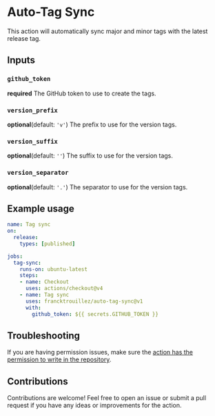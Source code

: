 # Auto-Tag Sync

This action will automatically sync major and minor tags with the latest release tag.

## Inputs

### `github_token`
**required** The GitHub token to use to create the tags.
### `version_prefix`
**optional**(default: `'v'`) The prefix to use for the version tags.
### `version_suffix`
**optional**(default: `''`) The suffix to use for the version tags.
### `version_separator`
**optional**(default: `'.'`) The separator to use for the version tags.

## Example usage

```yaml
name: Tag sync
on:
  release:
    types: [published]

jobs:
  tag-sync:
    runs-on: ubuntu-latest
    steps:
    - name: Checkout
      uses: actions/checkout@v4
    - name: Tag sync
      uses: francktrouillez/auto-tag-sync@v1
      with:
        github_token: ${{ secrets.GITHUB_TOKEN }}
```

## Troubleshooting

If you are having permission issues, make sure the [action has the permission to write in the repository](https://docs.github.com/en/actions/using-jobs/assigning-permissions-to-jobs).

## Contributions

Contributions are welcome! Feel free to open an issue or submit a pull request if you have any ideas or improvements for the action.
